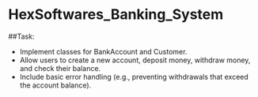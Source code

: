 # HexSoftwares_Banking_System
##Task:  
* Implement classes for BankAccount and Customer. 
* Allow users to create a new account, deposit money, withdraw money, and check their balance. 
* Include basic error handling (e.g., preventing withdrawals that exceed the account balance).
